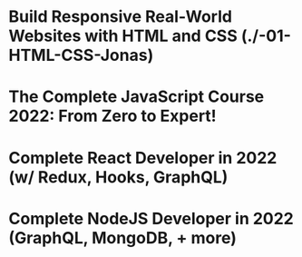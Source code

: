 # Build Responsive Real-World Websites with HTML and CSS (./-01-HTML-CSS-Jonas)

# The Complete JavaScript Course 2022: From Zero to Expert!

# Complete React Developer in 2022 (w/ Redux, Hooks, GraphQL)

# Complete NodeJS Developer in 2022 (GraphQL, MongoDB, + more)
